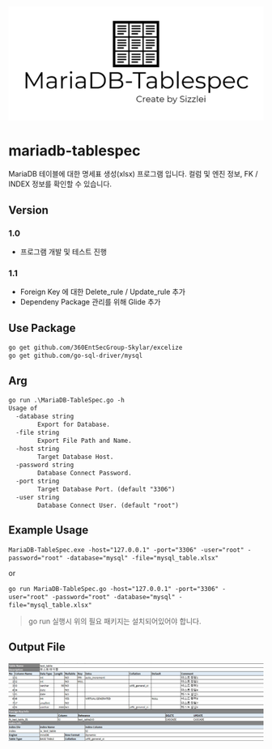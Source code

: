 ![ex_screenshot](./img/MariaDB-Tablespec-logo.png)
# mariadb-tablespec
MariaDB 테이블에 대한 명세표 생성(xlsx) 프로그램 입니다. 
컬럼 및 엔진 정보, FK / INDEX 정보를 확인할 수 있습니다. 

## Version
### 1.0
+ 프로그램 개발 및 테스트 진행

### 1.1
+ Foreign Key 에 대한 Delete_rule / Update_rule 추가
+ Dependeny Package 관리를 위해 Glide 추가

## Use Package 
```
go get github.com/360EntSecGroup-Skylar/excelize
go get github.com/go-sql-driver/mysql
```

## Arg
```
go run .\MariaDB-TableSpec.go -h
Usage of 
  -database string
        Export for Database.
  -file string
        Export File Path and Name.
  -host string
        Target Database Host.
  -password string
        Database Connect Password.
  -port string
        Target Database Port. (default "3306")
  -user string
        Database Connect User. (default "root")
```

## Example Usage
```
MariaDB-TableSpec.exe -host="127.0.0.1" -port="3306" -user="root" -password="root" -database="mysql" -file="mysql_table.xlsx"
```
or
```
go run MariaDB-TableSpec.go -host="127.0.0.1" -port="3306" -user="root" -password="root" -database="mysql" -file="mysql_table.xlsx"
```
> go run 실행시 위의 필요 패키지는 설치되어있어야 합니다. 

## Output File
![ex_output](./img/ex_Output.png)